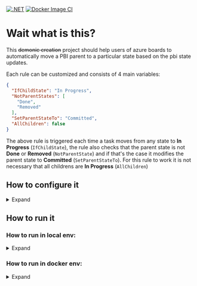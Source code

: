 [![.NET](https://github.com/LorenzoScebba/azure-boards-pbi-autorule/actions/workflows/dotnet-test.yml/badge.svg)](https://github.com/LorenzoScebba/azure-boards-pbi-autorule/actions/workflows/dotnet-test.yml)
[![Docker Image CI](https://github.com/LorenzoScebba/azure-boards-pbi-autorule/actions/workflows/docker-image.yml/badge.svg)](https://github.com/LorenzoScebba/azure-boards-pbi-autorule/actions/workflows/docker-image.yml)

# Wait what is this?

This ~~demonic creation~~ project should help users of azure boards to automatically move a PBI parent to a particular
state based on the pbi state updates.

Each rule can be customized and consists of 4 main variables:

```json
{
  "IfChildState": "In Progress",
  "NotParentStates": [
    "Done",
    "Removed"
  ],
  "SetParentStateTo": "Committed",
  "AllChildren": false
}
```

The above rule is triggered each time a task moves from any state to **In Progress** (`IfChildState`), the rule also
checks that the parent state is not **Done** or **Removed** (`NotParentState`) and if that's the case it modifies the
parent state to **Committed** (`SetParentStateTo`). For this rule to work it is not necessary that all childrens are
**In Progress** (`AllChildren`)

## How to configure it

<details>
  <summary>Expand</summary>

- Create a new Service Hook in azure devops of type `Web Hook`
- The trigger should be `Work item updated`
    - Area Path: `[Any]` or a specific area path based on your needs
    - Work item type: `Task`
    - Tag: Leave it empty or fill it based on your needs
    - Field: `State`
- Url: `https://<URL_OF_SERVICE>/api/receive`

</details>

## How to run it

### How to run in local env:

<details>
  <summary>Expand</summary>

- Copy and paste the `appsettings.sample.json` file and rename it to `appsettings.json`
- Replace the `Azure.Uri` and `Azure.Pat` variables
- Edit the Rules as you like, or leave it like it is already
- Run
- ??
- Profit

</details>

### How to run in docker env:

<details>
<summary>Expand</summary>

Duplicate the file env.example.list and rename it to env.list, fill out the Azure Vars and run:

```bash
docker run --env-file env.list -p 5000:80 lorenzoscebba/azure-boards-pbi-autorule:latest
```

<details>
  <summary>Reference variables</summary>

```json
{
  "Azure__Pat": "****************************************************",
  "Azure__Uri": "https://dev.azure.com/*****",
  "Rules__Type": "Task",
  "Rules__Rules__0__IfChildState": "To Do",
  "Rules__Rules__0__NotParentStates__0": "Done",
  "Rules__Rules__0__NotParentStates__1": "Removed",
  "Rules__Rules__0__SetParentStateTo": "New",
  "Rules__Rules__0__AllChildren": true,
  "Rules__Rules__1__IfChildState": "In Progress",
  "Rules__Rules__1__NotParentStates__0": "Done",
  "Rules__Rules__1__NotParentStates__1": "Removed",
  "Rules__Rules__1__SetParentStateTo": "Committed",
  "Rules__Rules__1__AllChildren": false,
  "Rules__Rules__2__IfChildState": "Done",
  "Rules__Rules__2__NotParentStates__0": "Removed",
  "Rules__Rules__2__SetParentStateTo": "Done",
  "Rules__Rules__2__AllChildren": true
}
```

</details>

<details>
  <summary>Reference Azure Web-App Variables</summary>

```json
[
  {
    "name": "Azure__Pat",
    "value": "****************************************************",
    "slotSetting": false
  },
  {
    "name": "Azure__Uri",
    "value": "https://dev.azure.com/*****",
    "slotSetting": false
  },
  {
    "name": "Rules__Type",
    "value": "Task",
    "slotSetting": false
  },
  {
    "name": "Rules__Rules__0__IfChildState",
    "value": "To Do",
    "slotSetting": false
  },
  {
    "name": "Rules__Rules__0__NotParentStates__0",
    "value": "Done",
    "slotSetting": false
  },
  {
    "name": "Rules__Rules__0__NotParentStates__1",
    "value": "Removed",
    "slotSetting": false
  },
  {
    "name": "Rules__Rules__0__SetParentStateTo",
    "value": "New",
    "slotSetting": false
  },
  {
    "name": "Rules__Rules__0__AllChildren",
    "value": "true",
    "slotSetting": false
  },
  {
    "name": "Rules__Rules__1__IfChildState",
    "value": "In Progress",
    "slotSetting": false
  },
  {
    "name": "Rules__Rules__1__NotParentStates__0",
    "value": "Done",
    "slotSetting": false
  },
  {
    "name": "Rules__Rules__1__NotParentStates__1",
    "value": "Removed",
    "slotSetting": false
  },
  {
    "name": "Rules__Rules__1__SetParentStateTo",
    "value": "Committed",
    "slotSetting": false
  },
  {
    "name": "Rules__Rules__1__AllChildren",
    "value": "false",
    "slotSetting": false
  },
  {
    "name": "Rules__Rules__2__IfChildState",
    "value": "Done",
    "slotSetting": false
  },
  {
    "name": "Rules__Rules__2__NotParentStates__0",
    "value": "Removed",
    "slotSetting": false
  },
  {
    "name": "Rules__Rules__2__SetParentStateTo",
    "value": "Done",
    "slotSetting": false
  },
  {
    "name": "Rules__Rules__2__AllChildren",
    "value": "true",
    "slotSetting": false
  }
]
```

</details>
</details>